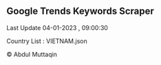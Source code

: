 

## Google Trends Keywords Scraper 
 
Last Update 04-01-2023 , 09:00:30

Country List :
VIETNAM.json



© Abdul Muttaqin 
